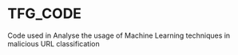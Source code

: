 # TFG_CODE
Code used in Analyse the usage of Machine Learning techniques in malicious URL classification
